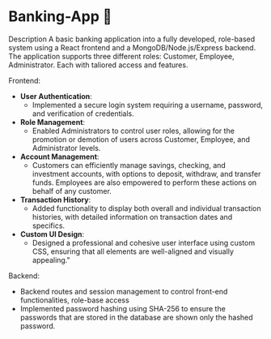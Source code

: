 # Banking-App 🏦

Description
 A basic banking application into a fully developed, role-based system using a React frontend and a MongoDB/Node.js/Express backend. The application supports three different roles: Customer, Employee, Administrator. Each with taliored access and features.

 

Frontend:
- **User Authentication**:
  - Implemented a secure login system requiring a username, password, and verification of credentials.
- **Role Management**:
  - Enabled Administrators to control user roles, allowing for the promotion or demotion of users across Customer, Employee, and Administrator levels.
- **Account Management**:
  - Customers can efficiently manage savings, checking, and investment accounts, with options to deposit, withdraw, and transfer funds. Employees are also empowered to perform these actions on behalf of any customer.
- **Transaction History**:
  - Added functionality to display both overall and individual transaction histories, with detailed information on transaction dates and specifics.
- **Custom UI Design**:
  - Designed a professional and cohesive user interface using custom CSS, ensuring that all elements are well-aligned and visually appealing."

Backend:
- Backend routes and session management to control front-end functionalities, role-base access
- Implemented password hashing using SHA-256 to ensure the passwords that are stored in the database are shown only the hashed password.
